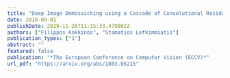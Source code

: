 ```yaml
---
title: "Deep Image Demosaicking using a Cascade of Convolutional Residual Denoising Networks"
date: 2018-09-01
publishDate: 2019-11-26T11:15:33.479002Z
authors: ["Filippos Kokkinos", "Stamatios Lefkimmiatis"]
publication_types: ["1"]
abstract: ""
featured: false
publication: "*The European Conference on Computer Vision (ECCV)*"
url_pdf: "https://arxiv.org/abs/1803.05215"
---
```


